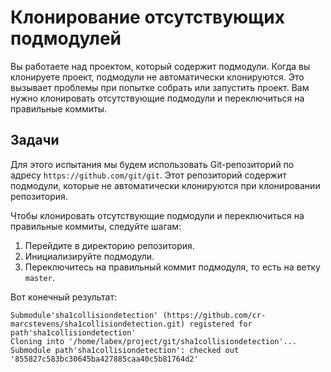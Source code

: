 # Клонирование отсутствующих подмодулей

Вы работаете над проектом, который содержит подмодули. Когда вы клонируете проект, подмодули не автоматически клонируются. Это вызывает проблемы при попытке собрать или запустить проект. Вам нужно клонировать отсутствующие подмодули и переключиться на правильные коммиты.

## Задачи

Для этого испытания мы будем использовать Git-репозиторий по адресу `https://github.com/git/git`. Этот репозиторий содержит подмодули, которые не автоматически клонируются при клонировании репозитория.

Чтобы клонировать отсутствующие подмодули и переключиться на правильные коммиты, следуйте шагам:

1. Перейдите в директорию репозитория.
2. Инициализируйте подмодули.
3. Переключитесь на правильный коммит подмодуля, то есть на ветку `master`.

Вот конечный результат:

```shell
Submodule'sha1collisiondetection' (https://github.com/cr-marcstevens/sha1collisiondetection.git) registered for path'sha1collisiondetection'
Cloning into '/home/labex/project/git/sha1collisiondetection'...
Submodule path'sha1collisiondetection': checked out '855827c583bc30645ba427885caa40c5b81764d2'
```
